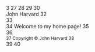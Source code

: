 <html>
     <head>
 3        <style>
 
            body
 {
 text-align: center;
 }
 
#top
{
font-size: 36px;
                font-weight: bold;
            }

            #middle
            {
                font-size: 24px;
            }

            #bottom
            {
                font-size: 12px;
            }
25
26        </style>
27        <title>css-1</title>
28    </head>
29    <body>
30        <div id="top">
            John Harvard
32        </div>
33        <div id="middle">
34            Welcome to my home page!
35        </div>
36        <div id="bottom">
37            Copyright &#169; John Harvard
38        </div>
39    </body>
40</html>
